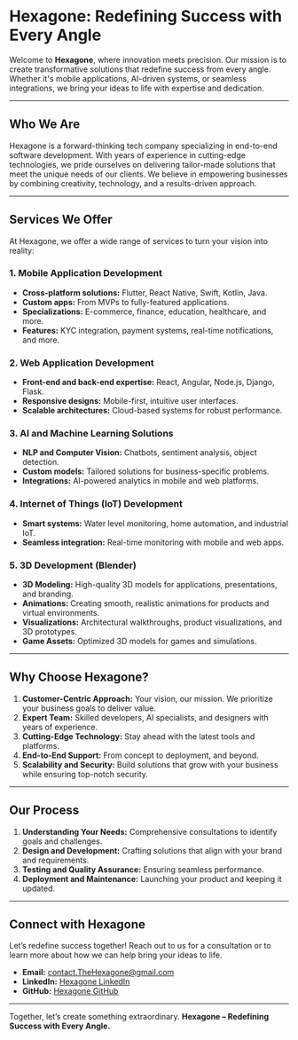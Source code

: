 # Hexagone: Redefining Success with Every Angle

Welcome to **Hexagone**, where innovation meets precision. Our mission is to create transformative solutions that redefine success from every angle. Whether it's mobile applications, AI-driven systems, or seamless integrations, we bring your ideas to life with expertise and dedication.

---

## Who We Are

Hexagone is a forward-thinking tech company specializing in end-to-end software development. With years of experience in cutting-edge technologies, we pride ourselves on delivering tailor-made solutions that meet the unique needs of our clients. We believe in empowering businesses by combining creativity, technology, and a results-driven approach.

---

## Services We Offer

At Hexagone, we offer a wide range of services to turn your vision into reality:

### **1. Mobile Application Development**
- **Cross-platform solutions:** Flutter, React Native, Swift, Kotlin, Java.
- **Custom apps:** From MVPs to fully-featured applications.
- **Specializations:** E-commerce, finance, education, healthcare, and more.
- **Features:** KYC integration, payment systems, real-time notifications, and more.

### **2. Web Application Development**
- **Front-end and back-end expertise:** React, Angular, Node.js, Django, Flask.
- **Responsive designs:** Mobile-first, intuitive user interfaces.
- **Scalable architectures:** Cloud-based systems for robust performance.

### **3. AI and Machine Learning Solutions**
- **NLP and Computer Vision:** Chatbots, sentiment analysis, object detection.
- **Custom models:** Tailored solutions for business-specific problems.
- **Integrations:** AI-powered analytics in mobile and web platforms.

### **4. Internet of Things (IoT) Development**
- **Smart systems:** Water level monitoring, home automation, and industrial IoT.
- **Seamless integration:** Real-time monitoring with mobile and web apps.

### **5. 3D Development (Blender)**
- **3D Modeling:** High-quality 3D models for applications, presentations, and branding.
- **Animations:** Creating smooth, realistic animations for products and virtual environments.
- **Visualizations:** Architectural walkthroughs, product visualizations, and 3D prototypes.
- **Game Assets:** Optimized 3D models for games and simulations.

---

## Why Choose Hexagone?

1. **Customer-Centric Approach:** Your vision, our mission. We prioritize your business goals to deliver value.
2. **Expert Team:** Skilled developers, AI specialists, and designers with years of experience.
3. **Cutting-Edge Technology:** Stay ahead with the latest tools and platforms.
4. **End-to-End Support:** From concept to deployment, and beyond.
5. **Scalability and Security:** Build solutions that grow with your business while ensuring top-notch security.

---

## Our Process

1. **Understanding Your Needs:** Comprehensive consultations to identify goals and challenges.
2. **Design and Development:** Crafting solutions that align with your brand and requirements.
3. **Testing and Quality Assurance:** Ensuring seamless performance.
4. **Deployment and Maintenance:** Launching your product and keeping it updated.

---

## Connect with Hexagone

Let’s redefine success together! Reach out to us for a consultation or to learn more about how we can help bring your ideas to life.

- **Email:** [contact.TheHexagone@gmail.com](mailto:contact.TheHexagone@gmail.com)
- **LinkedIn:** [Hexagone LinkedIn](https://linkedin.com/company/hexagone-pk)
- **GitHub:** [Hexagone GitHub](https://github.com/hexagone-pk)

---

Together, let’s create something extraordinary. **Hexagone – Redefining Success with Every Angle.**

